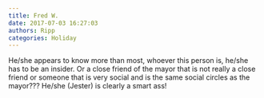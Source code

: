 ```yaml
---
title: Fred W.
date: 2017-07-03 16:27:03
authors: Ripp
categories: Holiday
---
```


 He/she appears to know more than most, whoever this person is, he/she has to be an insider. Or a close friend of the mayor that is not really a close friend or someone that is very social and is the same social circles as the mayor??? He/she (Jester) is clearly a smart ass!